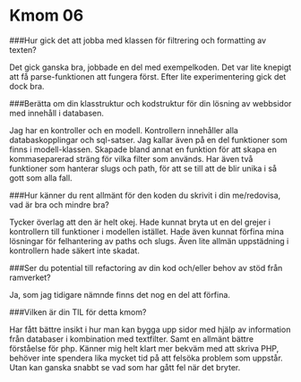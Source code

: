 ---
---
Kmom 06
=========================

###Hur gick det att jobba med klassen för filtrering och formatting av texten?

Det gick ganska bra, jobbade en del med exempelkoden. Det var lite knepigt att få parse-funktionen att fungera först. Efter lite experimentering gick det dock bra.

###Berätta om din klasstruktur och kodstruktur för din lösning av webbsidor med innehåll i databasen.

Jag har en kontroller och en modell. Kontrollern innehåller alla databaskopplingar och sql-satser. Jag kallar även på en del funktioner som finns i modell-klassen. Skapade bland annat en funktion för att skapa en kommaseparerad sträng för vilka filter som används. Har även två funktioner som hanterar slugs och path, för att se till att de blir unika i så gott som alla fall.

###Hur känner du rent allmänt för den koden du skrivit i din me/redovisa, vad är bra och mindre bra?

Tycker överlag att den är helt okej. Hade kunnat bryta ut en del grejer i kontrollern till funktioner i modellen istället. Hade även kunnat förfina mina lösningar för felhantering av paths och slugs. Även lite allmän uppstädning i kontrollern hade säkert inte skadat.

###Ser du potential till refactoring av din kod och/eller behov av stöd från ramverket?

Ja, som jag tidigare nämnde finns det nog en del att förfina.

###Vilken är din TIL för detta kmom?

Har fått bättre insikt i hur man kan bygga upp sidor med hjälp av information från databaser i kombination med textfilter. Samt en allmänt bättre förståelse för php. Känner mig helt klart mer bekväm med att skriva PHP, behöver inte spendera lika mycket tid på att felsöka problem som uppstår. Utan kan ganska snabbt se vad som har gått fel när det bryter.
